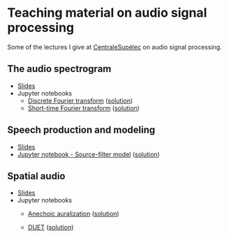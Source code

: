 # Teaching material on audio signal processing

Some of the lectures I give at [CentraleSupélec](https://www.centralesupelec.fr/en/) on audio signal processing.

## The audio spectrogram

- [Slides](https://sleglaive.github.io/teachings/image-son/session1/slides/slides.html)
- Jupyter notebooks
    - [Discrete Fourier transform](session1/lab/DFT.ipynb) ([solution](session1/lab/DFT%20(solution).ipynb))
    - [Short-time Fourier transform](session1/lab/STFT.ipynb) ([solution](session1/lab/STFT%20(solution).ipynb))

## Speech production and modeling

- [Slides](https://sleglaive.github.io/teachings/image-son/session2/slides/slides.html)
- [Jupyter notebook - Source-filter model](session2/lab/source_filter.ipynb) ([solution](session2/lab/source_filter_complete.ipynb))


## Spatial audio

- [Slides](https://sleglaive.github.io/teachings/image-son/session3/slides/slides.html)
- Jupyter notebooks
    - [Anechoic auralization](session3/lab/anechoic_auralization.ipynb) ([solution](session3/lab/anechoic_auralization%20(complete).ipynb))

    - [DUET](session3/lab/DUET.ipynb) ([solution](session3/lab/DUET%20(complete).ipynb))

